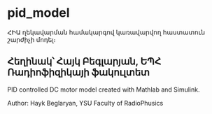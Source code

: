 # pid_model
ՀԻԱ ղեկավարման համակարգով կառավարվող հաստատուն շարժիչի մոդել։

Հեղինակ՝ Հայկ Բեգլարյան, ԵՊՀ Ռադիոֆիզիկայի ֆակուլտետ
------------------------------------------------------------------
PID controlled DC motor model created with Mathlab and Simulink.

Author: Hayk Beglaryan, YSU Faculty of RadioPhusics
